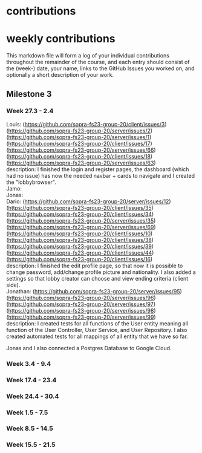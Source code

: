 contributions
==============

# weekly contributions


This markdown file will form a log of your individual contributions
throughout the remainder of the course, and each entry should consist of the (week-) date, your
name, links to the GitHub Issues you worked on, and optionally a short description of your work.

## Milestone 3
### Week 27.3 - 2.4
Louis:
(https://github.com/sopra-fs23-group-20/client/issues/3)
(https://github.com/sopra-fs23-group-20/server/issues/2)
(https://github.com/sopra-fs23-group-20/server/issues/1)
(https://github.com/sopra-fs23-group-20/client/issues/17)
(https://github.com/sopra-fs23-group-20/server/issues/66)
(https://github.com/sopra-fs23-group-20/client/issues/18)
(https://github.com/sopra-fs23-group-20/server/issues/63)
<br />
description: I finished the login and register pages, the dashboard (which had no issue) has now the needed navbar + cards to navigate and I created the "lobbybrowser".
<br />
Jamo:
<br />
Jonas:
<br />
Dario:
(https://github.com/sopra-fs23-group-20/server/issues/12)
(https://github.com/sopra-fs23-group-20/client/issues/35)
(https://github.com/sopra-fs23-group-20/client/issues/34)
(https://github.com/sopra-fs23-group-20/server/issues/35)
(https://github.com/sopra-fs23-group-20/server/issues/69)
(https://github.com/sopra-fs23-group-20/client/issues/10)
(https://github.com/sopra-fs23-group-20/client/issues/38)
(https://github.com/sopra-fs23-group-20/client/issues/39)
(https://github.com/sopra-fs23-group-20/client/issues/44)
(https://github.com/sopra-fs23-group-20/client/issues/16)
<br />
description: I finished the edit profile page, so that now it is possible to change password, add/change profile picture and nationality. I also added a settings so that lobby creator can choose and view ending criteria (client side).
<br />
Jonathan:
(https://github.com/sopra-fs23-group-20/server/issues/95)
(https://github.com/sopra-fs23-group-20/server/issues/96)
(https://github.com/sopra-fs23-group-20/server/issues/97)
(https://github.com/sopra-fs23-group-20/server/issues/98)
(https://github.com/sopra-fs23-group-20/server/issues/99)
<br />
description: I created tests for all functions of the User entity meaning all function of the User Controller, User Service, and User Repository. I also created automated tests for all mappings of all entity that we have so far.

Jonas and I also connected a Postgres Database to Google Cloud.
<br />


### Week 3.4 - 9.4
### Week 17.4 - 23.4
### Week 24.4 - 30.4
### Week 1.5 - 7.5
### Week 8.5 - 14.5
### Week 15.5 - 21.5

